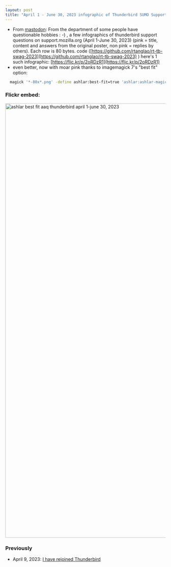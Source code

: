 ```yaml
---
layout: post
title: "April 1 - June 30, 2023 infographic of Thunderbird SUMO Support Questions using the imagemagick 7.x ashlar best fit option"
---
```

* From [mastodon](https://devdilettante.com/@roland/110776081314717683): From the department of some people have questionable hobbies : -) , a few infographics of thunderbird support questions on support.mozilla.org  (April 1-June 30, 2023) (pink = title, content and answers from the  original poster, non pink = replies by others). Each row is 80 bytes.  code ([https://github.com/rtanglao/rt-tb-swag-2023](https://github.com/rtanglao/rt-tb-swag-2023) ) here's 1 such infographic: [https://flic.kr/p/2oRDzR1](https://flic.kr/p/2oRDzR1)
* even better, now with moar pink thanks to imagemagick 7's "best fit" option:
```bash
  magick '*-80x*.png' -define ashlar:best-fit=true 'ashlar:ashlar-magick-3000-tb-aaq-2023-04-01-2023-06-30.png[3000x3000+0+0]'
```

### Flickr embed:

<a data-flickr-embed="true" href="https://www.flickr.com/photos/roland/53071580001/" title="ashlar best fit aaq thunderbird april 1-june 30, 2023"><img src="https://live.staticflickr.com/65535/53071580001_a9e4167717_3k.jpg" width="2960" height="1364" alt="ashlar best fit aaq thunderbird april 1-june 30, 2023"/></a><script async src="//embedr.flickr.com/assets/client-code.js" charset="utf-8"></script>

### Previously

* April 9, 2023: [I have rejoined Thunderbird](http://rolandtanglao.com/2023/04/09/p1-rejoined-thunderbird/)        



